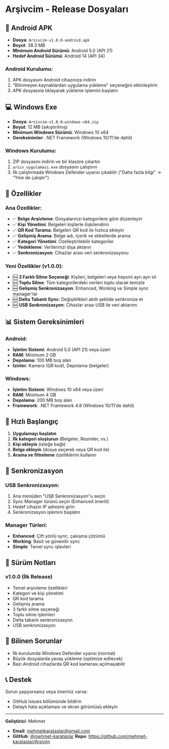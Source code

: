 # Arşivcim - Release Dosyaları

## 📱 Android APK
- **Dosya**: `Arsivcim-v1.0.0-android.apk`
- **Boyut**: 38.3 MB
- **Minimum Android Sürümü**: Android 5.0 (API 21)
- **Hedef Android Sürümü**: Android 14 (API 34)

### Android Kurulumu:
1. APK dosyasını Android cihazınıza indirin
2. "Bilinmeyen kaynaklardan uygulama yükleme" seçeneğini etkinleştirin
3. APK dosyasına tıklayarak yükleme işlemini başlatın

## 💻 Windows Exe
- **Dosya**: `Arsivcim-v1.0.0-windows-x64.zip`
- **Boyut**: 12 MB (sıkıştırılmış)
- **Minimum Windows Sürümü**: Windows 10 x64
- **Gereksinimler**: .NET Framework (Windows 10/11'de dahil)

### Windows Kurulumu:
1. ZIP dosyasını indirin ve bir klasöre çıkartın
2. `arsiv_uygulamasi.exe` dosyasını çalıştırın
3. İlk çalıştırmada Windows Defender uyarısı çıkabilir ("Daha fazla bilgi" → "Yine de çalıştır")

## 🔧 Özellikler

### Ana Özellikler:
- ✅ **Belge Arşivleme**: Dosyalarınızı kategorilere göre düzenleyin
- ✅ **Kişi Yönetimi**: Belgeleri kişilerle ilişkilendirin
- ✅ **QR Kod Tarama**: Belgeleri QR kod ile hızlıca ekleyin
- ✅ **Gelişmiş Arama**: Belge adı, içerik ve etiketlerde arama
- ✅ **Kategori Yönetimi**: Özelleştirilebilir kategoriler
- ✅ **Yedekleme**: Verilerinizi dışa aktarın
- ✅ **Senkronizasyon**: Cihazlar arası veri senkronizasyonu

### Yeni Özellikler (v1.0.0):
- 🆕 **3 Farklı Silme Seçeneği**: Kişileri, belgeleri veya hepsini ayrı ayrı sil
- 🆕 **Toplu Silme**: Tüm kategorilerdeki verileri toplu olarak temizle
- 🆕 **Gelişmiş Senkronizasyon**: Enhanced, Working ve Simple sync manager'lar
- 🆕 **Delta Tabanlı Sync**: Değişiklikleri akıllı şekilde senkronize et
- 🆕 **USB Senkronizasyon**: Cihazlar arası USB ile veri aktarımı

## 📊 Sistem Gereksinimleri

### Android:
- **İşletim Sistemi**: Android 5.0 (API 21) veya üzeri
- **RAM**: Minimum 2 GB
- **Depolama**: 100 MB boş alan
- **İzinler**: Kamera (QR kod), Depolama (belgeler)

### Windows:
- **İşletim Sistemi**: Windows 10 x64 veya üzeri
- **RAM**: Minimum 4 GB
- **Depolama**: 200 MB boş alan
- **Framework**: .NET Framework 4.8 (Windows 10/11'de dahil)

## 🚀 Hızlı Başlangıç

1. **Uygulamayı başlatın**
2. **İlk kategori oluşturun** (Belgeler, Resimler, vs.)
3. **Kişi ekleyin** (isteğe bağlı)
4. **Belge ekleyin** (dosya seçerek veya QR kod ile)
5. **Arama ve filtreleme** özelliklerini kullanın

## 🔄 Senkronizasyon

### USB Senkronizasyon:
1. Ana menüden "USB Senkronizasyon"u seçin
2. Sync Manager türünü seçin (Enhanced önerili)
3. Hedef cihazın IP adresini girin
4. Senkronizasyon işlemini başlatın

### Manager Türleri:
- **Enhanced**: Çift yönlü sync, çakışma çözümü
- **Working**: Basit ve güvenilir sync
- **Simple**: Temel sync işlevleri

## 📝 Sürüm Notları

### v1.0.0 (İlk Release)
- Temel arşivleme özellikleri
- Kategori ve kişi yönetimi
- QR kod tarama
- Gelişmiş arama
- 3 farklı silme seçeneği
- Toplu silme işlemleri
- Delta tabanlı senkronizasyon
- USB senkronizasyon

## 🐛 Bilinen Sorunlar

- İlk kurulumda Windows Defender uyarısı (normal)
- Büyük dosyalarda yavaş yükleme (optimize edilecek)
- Bazı Android cihazlarda QR kod kamerası açılmayabilir

## 📞 Destek

Sorun yaşıyorsanız veya öneriniz varsa:
- GitHub Issues bölümünde bildirin
- Detaylı hata açıklaması ve ekran görüntüsü ekleyin

---

**Geliştirici**: Mehmet  
- **Email**: mehmetkarataslar@gmail.com
- **GitHub**: [@mehmet-karataslar](https://github.com/umehmet-karataslar)
**Repo**: https://github.com/mehmet-karataslar/Arsivim
